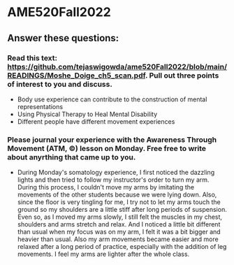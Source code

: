 # AME520Fall2022

## Answer these questions:

### Read this text: https://github.com/tejaswigowda/ame520Fall2022/blob/main/READINGS/Moshe_Doige_ch5_scan.pdf. Pull out three points of interest to you and discuss.
* Body use experience can contribute to the construction of mental representations
* Using Physical Therapy to Heal Mental Disability
* Different people have different movement experiences

### Please journal your experience with the Awareness Through Movement (ATM, ©) lesson on Monday. Free free to write about anyrthing that came up to you.
* During Monday's somatology experience, I first noticed the dazzling lights and then tried to follow my instructor's order to turn my arm. During this process, I couldn't move my arms by imitating the movements of the other students because we were lying down. Also, since the floor is very tingling for me, I try not to let my arms touch the ground so my shoulders are a little stiff after long periods of suspension. Even so, as I moved my arms slowly, I still felt the muscles in my chest, shoulders and arms stretch and relax. And I noticed a little bit different than usual when my focus was on my arm, I felt it was a bit bigger and heavier than usual. Also my arm movements became easier and more relaxed after a long period of practice, especially with the addition of leg movements. I feel my arms are lighter after the whole class.
